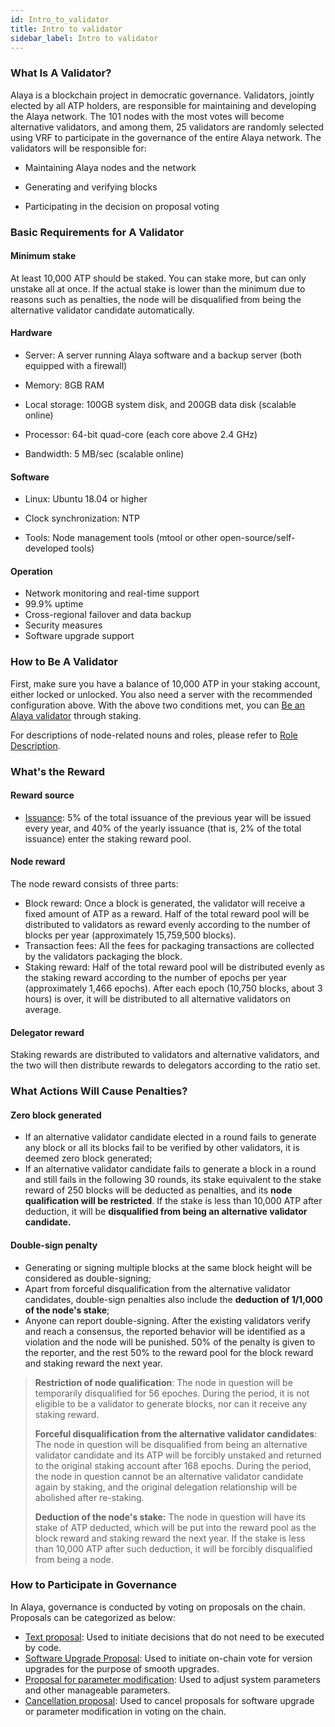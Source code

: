 ```yaml
---
id: Intro_to_validator
title: Intro to validator
sidebar_label: Intro to validator
---
```



### What Is A Validator?

Alaya is a blockchain project in democratic governance. Validators, jointly elected by all ATP holders, are responsible for maintaining and developing the Alaya network. The 101 nodes with the most votes will become alternative validators, and among them, 25 validators are randomly selected using VRF to participate in the governance of the entire Alaya network. The validators will be responsible for:

- Maintaining Alaya nodes and the network

- Generating and verifying blocks

- Participating in the decision on proposal voting

  

### Basic Requirements for A Validator

#### Minimum stake



At least 10,000 ATP should be staked. You can stake more, but can only unstake all at once. If the actual stake is lower than the minimum due to reasons such as penalties, the node will be disqualified from being the alternative validator candidate automatically. 

#### Hardware



- Server: A server running Alaya software and a backup server (both equipped with a firewall)

- Memory: 8GB RAM

- Local storage: 100GB system disk, and 200GB data disk (scalable online)

- Processor: 64-bit quad-core (each core above 2.4 GHz)

- Bandwidth: 5 MB/sec (scalable online)

  

#### Software

- Linux: Ubuntu 18.04 or higher

- Clock synchronization: NTP

- Tools: Node management tools (mtool or other open-source/self-developed tools)

  

#### Operation

- Network monitoring and real-time support
- 99.9% uptime
- Cross-regional failover and data backup
- Security measures
- Software upgrade support



### How to Be A Validator

First, make sure you have a balance of 10,000 ATP in your staking account, either locked or unlocked. You also need a server with the recommended configuration above. With the above two conditions met, you can [Be an Alaya validator](/alaya-devdocs/en/Become_Validator) through staking.

For descriptions of node-related nouns and roles, please refer to [Role Description](/alaya-devdocs/en/Governance_mechanism/#participating-roles).

### What's the Reward

#### Reward source

- [Issuance](/alaya-devdocs/en/Economic_model#lat-issue): 5% of the total issuance of the previous year will be issued every year, and 40% of the yearly issuance (that is, 2% of the total issuance) enter the staking reward pool. 

#### Node reward

The node reward consists of three parts: 

- Block reward: Once a block is generated, the validator will receive a fixed amount of ATP as a reward. Half of the total reward pool will be distributed to validators as reward evenly according to the number of blocks per year (approximately 15,759,500 blocks).
- Transaction fees: All the fees for packaging transactions are collected by the validators packaging the block.
- Staking reward: Half of the total reward pool will be distributed evenly as the staking reward according to the number of epochs per year (approximately 1,466 epochs). After each epoch (10,750 blocks, about 3 hours) is over, it will be distributed to all alternative validators on average.

#### Delegator reward

Staking rewards are distributed to validators and alternative validators, and the two will then distribute rewards to delegators according to the ratio set.  

### What Actions Will Cause Penalties?

#### Zero block generated

- If an alternative validator candidate elected in a round fails to generate any block or all its blocks fail to be verified by other validators, it is deemed zero block generated; 
- If an alternative validator candidate fails to generate a block in a round and still fails in the following 30 rounds, its stake equivalent to the stake reward of 250 blocks will be deducted as penalties, and its **node qualification will be restricted**. If the stake is less than 10,000 ATP after deduction, it will be **disqualified from being an alternative validator candidate.**

#### Double-sign penalty

- Generating or signing multiple blocks at the same block height will be considered as double-signing;
- Apart from forceful disqualification from the alternative validator candidates, double-sign penalties also include the **deduction of 1/1,000 of the node's stake**;
- Anyone can report double-signing. After the existing validators verify and reach a consensus, the reported behavior will be identified as a violation and the node will be punished. 50% of the penalty is given to the reporter, and the rest 50% to the reward pool for the block reward and staking reward the next year. 

> **Restriction of node qualification**: The node in question will be temporarily disqualified for 56 epoches. During the period, it is not eligible to be a validator to generate blocks, nor can it receive any staking reward. 
>
> **Forceful disqualification from the alternative validator candidates**: The node in question will be disqualified from being an alternative validator candidate and its ATP will be forcibly unstaked and returned to the original staking account after 168 epochs. During the period, the node in question cannot be an alternative validator candidate again by staking, and the original delegation relationship will be abolished after re-staking.
>
> **Deduction of the node's stake:** The node in question will have its stake of ATP deducted, which will be put into the reward pool as the block reward and staking reward the next year. If the stake is less than 10,000 ATP after such deduction, it will be forcibly disqualified from being a node.  

### How to Participate in Governance

In Alaya, governance is conducted by voting on proposals on the chain. Proposals can be categorized as below:

- [Text proposal](/alaya-devdocs/en/Governance_mechanism/#proposal-classification): Used to initiate decisions that do not need to be executed by code.
- [Software Upgrade Proposal](/alaya-devdocs/en/Governance_mechanism/#proposal-classification): Used to initiate on-chain vote for version upgrades for the purpose of smooth upgrades.
- [Proposal for parameter modification](/alaya-devdocs/en/Governance_mechanism/#proposal-classification): Used to adjust system parameters and other manageable parameters.
- [Cancellation proposal](/alaya-devdocs/en/Governance_mechanism/#proposal-classification): Used to cancel proposals for software upgrade or parameter modification in voting on the chain.

